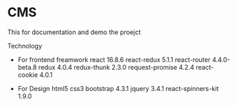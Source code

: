 # CMS
This for documentation and demo the proejct

Technology

- For frontend freamwork
 react 16.8.6
 react-redux 5.1.1
 react-router 4.4.0-beta.8
 redux 4.0.4
 redux-thunk 2.3.0
 request-promise 4.2.4
 react-cookie 4.0.1

- For Design 
 html5
 css3
 bootstrap 4.3.1
 jquery 3.4.1
 react-spinners-kit 1.9.0


